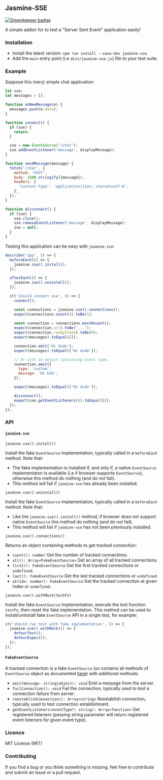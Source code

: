 ## Jasmine-SSE

[![Greenkeeper badge](https://badges.greenkeeper.io/mjeanroy/jasmine-sse.svg)](https://greenkeeper.io/)

A simple addon for [](Jasmine) to test a "Server Sent Event" application easily!

### Installation

- Install the latest version: `npm run install --save-dev jasmine-sse`.
- Add the `main` entry point (i.e `dist/jasmine-sse.js`) file to your test suite.

### Example

Suppose this (very) simple chat application:

```javascript
let sse;
let messages = [];

function onNewMessage(e) {
  messages.push(e.data);
}

function connect() {
  if (sse) {
    return;
  }

  sse = new EventSource('/chat');
  sse.addEventListener('message', displayMessage);
}

function sendMessage(message) {
  fetch('/chat', {
    method: 'POST',
    body: JSON.stringify({message}),
    headers: {
      'Content-Type': 'application/json; charset=utf-8',
    },
  });
}

function disconnect() {
  if (sse) {
    sse.close();
    sse.removeEventListener('message', displayMessage);
    sse = null;
  }
}
```

Testing this application can be easy with `jasmine-sse`:

```javascript
describe('app', () => {
  beforeEach(() => {
    jasmine.sse().install();
  });

  afterEach(() => {
    jasmine.sse().uninstall();
  });

  it('should connect sse', () => {
    connect();

    const connections = jasmine.sse().connections();
    expect(connections.count()).toBe(1);
    
    const connection = connections.mostRecent();
    expect(connection.url).toBe('...');
    expect(connection.readyState).toBe(0);
    expect(messages).toEqual([]);

    connection.emit('Hi dude');
    expect(messages).toEqual(['Hi dude']);

    // Or with an object containing event type.
    connection.emit({
      type: 'custom',
      message: 'Hi bob',
    });

    expect(messages).toEqual(['Hi dude']);

    disconnect();
    expect(sse.getEventListeners()).toEqual([]);
  });
});
```

### API

#### `jasmine.sse`

`jasmine.sse().install()`

Install the fake `EventSource` implementation, typically called in a `beforeEach` method.
Note that:
  - The fake implementation is installed if, and only if, a native `EventSource` implementaton is available (i.e if browser supports `EventSource`), otherwise this method do nothing (and do not fail).
  - This method will fail if `jasmine-sse` has already been installed.

`jasmine.sse().uninstall()`

Install the fake `EventSource` implementation, typically called in a `beforeEach` method.
Note that:
  - Like the `jasmine.sse().install()` method, if browser does not support native `EventSource` this method do nothing (and do not fail).
  - This method will fail if `jasmine-sse` has not been previously installed.

`jasmine.sse().connections()`

Returns an object containing methods to get tracked connection:
  - `count(): number` Get the number of tracked connections.
  - `all(): Array<FakeEventSource>` Get an array of all tracked connections.
  - `first(): FakeEventSource` Get the first tracked connections or `undefined`.
  - `last(): FakeEventSource` Get the last tracked connections or `undefined`.
  - `at(idx: number): FakeEventSource` Get the tracked connection at given index or `undefined`.

`jasmine.sse().withMock(testFn)`

Install the fake `EventSource` implementation, execute the test function `testFn`, then reset the fake implementation. This method can be used
to install/uninstall fake `EventSource` API in a single test, for example:

```javascript
it('should run test with fake implementation', () => {
  jasmine.sse().withMock(() => {
    doYourTest();
    doYourExpect();
  });
});
```

#### `FakeEventSource`

A tracked connection is a fake `EventSource` (so contains all methods of `EventSource` object as documented [here](https://developer.mozilla.org/en-US/docs/Web/API/EventSource)) with additional methods:

- `emit(message: string|object): void` Emit a message from the server.
- `failConnection(): void` Fail the connection, typically used to test a connection failure from server.
- `reestablishConnection(): Array<string>` Reestablish connection, typically used to test connection establishment.
- `getEventListeners(eventType?: string): Array<function>` Get registered listeners (passing string parameter will return registered event listeners for given event type).

### Licence

MIT License (MIT)

### Contributing

If you find a bug or you think something is missing, feel free to contribute and submit an issue or a pull request.
